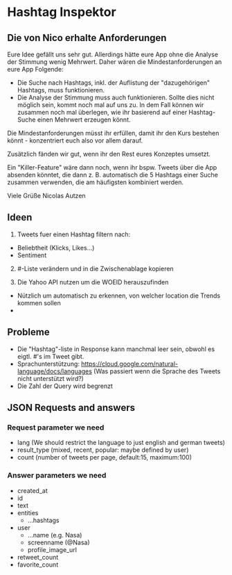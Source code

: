 # Hashtag Inspektor

## Die von Nico erhalte Anforderungen

Eure Idee gefällt uns sehr gut. Allerdings hätte eure App ohne die Analyse der Stimmung wenig Mehrwert. Daher wären die Mindestanforderungen an eure App Folgende:

- Die Suche nach Hashtags, inkl. der Auflistung der "dazugehörigen" Hashtags, muss funktionieren.
- Die Analyse der Stimmung muss auch funktionieren. Sollte dies nicht möglich sein, kommt noch mal auf uns zu. In dem Fall können wir zusammen noch mal überlegen, wie ihr basierend auf einer Hashtag-Suche einen Mehrwert erzeugen könnt.

Die Mindestanforderungen müsst ihr erfüllen, damit ihr den Kurs bestehen könnt - konzentriert euch also vor allem darauf.

Zusätzlich fänden wir gut, wenn ihr den Rest eures Konzeptes umsetzt.

Ein "Killer-Feature" wäre dann noch, wenn ihr bspw. Tweets über die App absenden könntet, die dann z. B. automatisch die 5 Hashtags einer Suche zusammen verwenden, die am häufigsten kombiniert werden.


Viele Grüße
Nicolas Autzen

## Ideen

1.    Tweets fuer einen Hashtag filtern nach:
*  Beliebtheit (Klicks, Likes…)
*  Sentiment 

2.    #-Liste verändern und in die Zwischenablage kopieren

3.    Die Yahoo API nutzen um die WOEID herauszufinden
*  Nützlich um automatisch zu erkennen, von welcher location die Trends kommen sollen
*  [](https://stackoverflow.com/questions/14325474/get-woeid-in-android)

## Probleme 
*  Die "Hashtag"-liste in Response kann manchmal leer sein, obwohl es eigtl. #'s im Tweet gibt.
*  Sprachunterstützung: https://cloud.google.com/natural-language/docs/languages (Was passiert wenn die Sprache des Tweets nicht unterstützt wird?)
*  Die Zahl der Query wird begrenzt

## JSON Requests and answers
### Request parameter we need
* lang (We should restrict the language to just english and german tweets)
* result_type (mixed, recent, popular: maybe defined by user)
* count (number of tweets per page, default:15, maximum:100)

### Answer parameters we need
* created_at
* id 
* text
* entities
    * ...hashtags
* user
    * ...name (e.g. Nasa)
    * screenname (@Nasa)
    * profile_image_url
* retweet_count
* favorite_count


